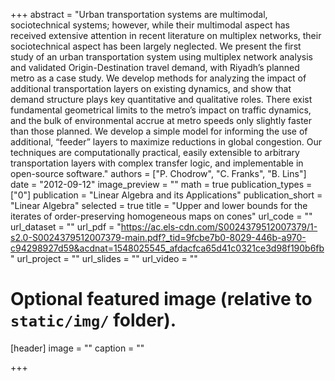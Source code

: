 +++
abstract = "Urban transportation systems are multimodal, sociotechnical systems; however, while their multimodal aspect has received extensive attention in recent literature on multiplex networks, their sociotechnical aspect has been largely neglected. We present the first study of an urban transportation system using multiplex network analysis and validated Origin-Destination travel demand, with Riyadh’s planned metro as a case study. We develop methods for analyzing the impact of additional transportation layers on existing dynamics, and show that demand structure plays key quantitative and qualitative roles. There exist fundamental geometrical limits to the metro’s impact on traffic dynamics, and the bulk of environmental accrue at metro speeds only slightly faster than those planned. We develop a simple model for informing the use of additional, “feeder” layers to maximize reductions in global congestion. Our techniques are computationally practical, easily extensible to arbitrary transportation layers with complex transfer logic, and implementable in open-source software."
authors = ["P. Chodrow", "C. Franks", "B. Lins"]
date = "2012-09-12"
image_preview = ""
math = true
publication_types = ["0"]
publication = "Linear Algebra and its Applications"
publication_short = "Linear Algebra"
selected = true
title = "Upper and lower bounds for the iterates of order-preserving homogeneous maps on cones"
url_code = ""
url_dataset = ""
url_pdf = "https://ac.els-cdn.com/S0024379512007379/1-s2.0-S0024379512007379-main.pdf?_tid=9fcbe7b0-8029-446b-a970-c94298927d59&acdnat=1548025545_afdacfca65d41c0321ce3d98f190b6fb"
url_project = ""
url_slides = ""
url_video = ""

# Optional featured image (relative to `static/img/` folder).
[header]
image = ""
caption = ""

+++

